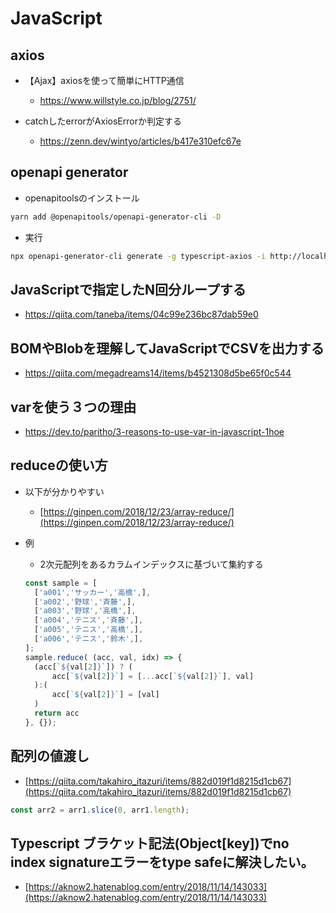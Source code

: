 # JavaScript

## axios

- 【Ajax】axiosを使って簡単にHTTP通信
  - https://www.willstyle.co.jp/blog/2751/

- catchしたerrorがAxiosErrorか判定する
  - https://zenn.dev/wintyo/articles/b417e310efc67e

## openapi generator

- openapitoolsのインストール
```sh
yarn add @openapitools/openapi-generator-cli -D
```

- 実行
```sh
npx openapi-generator-cli generate -g typescript-axios -i http://localhost:17100/api/v1/openapi.json -o ./src/api
```

## JavaScriptで指定したN回分ループする

- https://qiita.com/taneba/items/04c99e236bc87dab59e0

## BOMやBlobを理解してJavaScriptでCSVを出力する

- https://qiita.com/megadreams14/items/b4521308d5be65f0c544


## varを使う３つの理由

- https://dev.to/paritho/3-reasons-to-use-var-in-javascript-1hoe

## reduceの使い方

- 以下が分かりやすい
  - [https://ginpen.com/2018/12/23/array-reduce/](https://ginpen.com/2018/12/23/array-reduce/)

- 例
  - 2次元配列をあるカラムインデックスに基づいて集約する
  ```js
  const sample = [
    ['a001','サッカー','高橋',],
    ['a002','野球','斉藤',],
    ['a003','野球','高橋',],
    ['a004','テニス','斉藤',],
    ['a005','テニス','高橋',],
    ['a006','テニス','鈴木',],
  ];
  sample.reduce( (acc, val, idx) => {
    (acc[`${val[2]}`]) ? (
        acc[`${val[2]}`] = [...acc[`${val[2]}`], val]
    ):(
        acc[`${val[2]}`] = [val]
    )
    return acc
  }, {});
  ```

## 配列の値渡し

- [https://qiita.com/takahiro_itazuri/items/882d019f1d8215d1cb67](https://qiita.com/takahiro_itazuri/items/882d019f1d8215d1cb67)
    
```jsx
const arr2 = arr1.slice(0, arr1.length);
```
    
## Typescript ブラケット記法(Object[key])でno index signatureエラーをtype safeに解決したい。

- [https://aknow2.hatenablog.com/entry/2018/11/14/143033](https://aknow2.hatenablog.com/entry/2018/11/14/143033)
